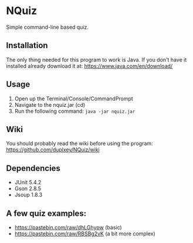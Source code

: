 # NQuiz
Simple command-line based quiz.

## Installation
The only thing needed for this program to work is Java. If you don't have it installed already download it at: <https://www.java.com/en/download/> 

## Usage
1. Open up the Terminal/Console/CommandPrompt
1. Navigate to the nquiz.jar (cd)
1. Run the following command: `java -jar nquiz.jar`

## Wiki
You should probably read the wiki before using the program:
https://github.com/duplxey/NQuiz/wiki

## Dependencies
- JUnit 5.4.2
- Gson 2.8.5
- Jsoup 1.8.3

## A few quiz examples:
- https://pastebin.com/raw/dhLGhypw (basic)
- https://pastebin.com/raw/RBSBg2vK (a bit more complex)